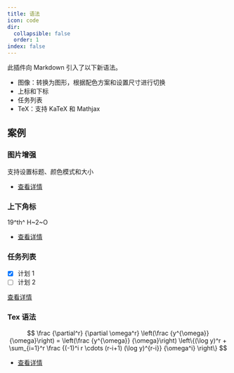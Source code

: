 ```yaml
---
title: 语法
icon: code
dir:
  collapsible: false
  order: 1
index: false
---
```


<!-- #region intro -->

此插件向 Markdown 引入了以下新语法。

- 图像：转换为图形，根据配色方案和设置尺寸进行切换
- 上标和下标
- 任务列表
- TeX：支持 KaTeX 和 Mathjax

<!-- #endregion intro -->

<!-- more -->

## 案例

<!-- #region demo -->

### 图片增强

支持设置标题、颜色模式和大小

- [查看详情](./image.md)

### 上下角标

19^th^ H~2~O

- [查看详情](./sup-sub.md)

### 任务列表

- [x] 计划 1
- [ ] 计划 2

[查看详情](./tasklist.md)

### Tex 语法

$$
\frac {\partial^r} {\partial \omega^r} \left(\frac {y^{\omega}} {\omega}\right)
= \left(\frac {y^{\omega}} {\omega}\right) \left\{(\log y)^r + \sum_{i=1}^r \frac {(-1)^i r \cdots (r-i+1) (\log y)^{r-i}} {\omega^i} \right\}
$$

- [查看详情](./tex.md)

<!-- #endregion demo -->
